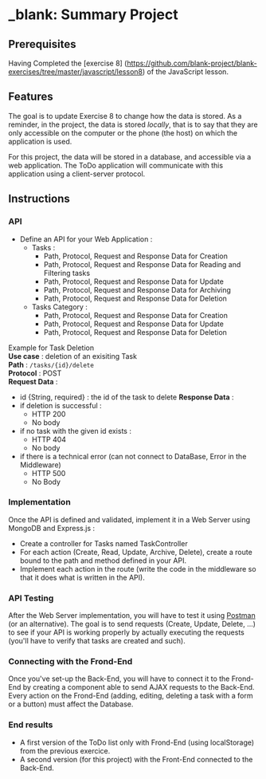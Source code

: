 # \_blank: Summary Project

## Prerequisites

Having Completed the [exercise 8] (https://github.com/blank-project/blank-exercises/tree/master/javascript/lesson8) of the JavaScript lesson.

## Features

The goal is to update Exercise 8 to change how the data is stored. As a reminder, in the project, the data is stored *locally*, that is to say that they are only accessible on the computer or the phone (the host) on which the application is used.

For this project, the data will be stored in a database, and accessible via a web application.
The ToDo application will communicate with this application using a client-server protocol.

## Instructions

### API

- Define an API for your Web Application :
  - Tasks :
    - Path, Protocol, Request and Response Data for Creation
    - Path, Protocol, Request and Response Data for Reading and Filtering tasks
    - Path, Protocol, Request and Response Data for Update
    - Path, Protocol, Request and Response Data for Archiving
    - Path, Protocol, Request and Response Data for Deletion
  - Tasks Category :
    - Path, Protocol, Request and Response Data for Creation
    - Path, Protocol, Request and Response Data for Update
    - Path, Protocol, Request and Response Data for Deletion
  
Example for Task Deletion  
**Use case** : deletion of an exisiting Task  
**Path** : `/tasks/{id}/delete`  
**Protocol** : POST  
**Request Data** :  
 - id {String, required} : the id of the task to delete
**Response Data** :
 - if deletion is successful :
   - HTTP 200
   - No body
 - if no task with the given id exists :
   - HTTP 404
   - No body
 - if there is a technical error (can not connect to DataBase, Error in the Middleware)
   - HTTP 500
   - No Body

### Implementation

Once the API is defined and validated, implement it in a Web Server using MongoDB and Express.js :
- Create a controller for Tasks named TaskController
- For each action (Create, Read, Update, Archive, Delete), create a route bound to the path and method defined in your API.
- Implement each action in the route (write the code in the middleware so that it does what is written in the API).

### API Testing

After the Web Server implementation, you will have to test it using [Postman](https://www.getpostman.com/apps) (or an alternative). The goal is to send requests (Create, Update, Delete, ...) to see if your API is working properly by actually executing the requests (you'll have to verify that tasks are created and such).

### Connecting with the Frond-End

Once you've set-up the Back-End, you will have to connect it to the Frond-End by creating a component able to send AJAX requests to the Back-End.
Every action on the Frond-End (adding, editing, deleting a task with a form or a button) must affect the Database.

### End results

- A first version of the ToDo list only with Frond-End (using localStorage) from the previous exercice.
- A second version (for this project) with the Front-End connected to the Back-End.
